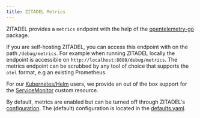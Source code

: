 ```yaml
---
title: ZITADEL Metrics
---
```


ZITADEL provides a `metrics` endpoint with the help of the [opentelemetry-go](https://github.com/open-telemetry/opentelemetry-go) package.

If you are self-hosting ZITADEL, you can access this endpoint with on the path `/debug/metrics`.
For example when running ZITADEL locally the endpoint is accessible on `http://localhost:8080/debug/metrics`.
The metrics endpoint can be scrubbed by any tool of choice that supports the `otel` format, e.g  an existing Prometheus.

For our [Kubernetes/Helm](/docs/self-hosting/deploy/kubernetes) users, we provide an out of the box support for the [ServiceMonitor](https://github.com/zitadel/zitadel-charts/blob/main/charts/zitadel/templates/servicemonitor.yaml) custom resource.

By default, metrics are enabled but can be turned off through ZITADEL's [configuration](/docs/self-hosting/manage/configure).
The (default) configuration is located in the [defaults.yaml](https://github.com/zitadel/zitadel/blob/main/cmd/defaults.yaml).
